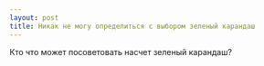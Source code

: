 ```yaml
---
layout: post 
title: Никак не могу определиться с выбором зеленый карандаш 
--- 
```

Кто что может посоветовать насчет зеленый карандаш?